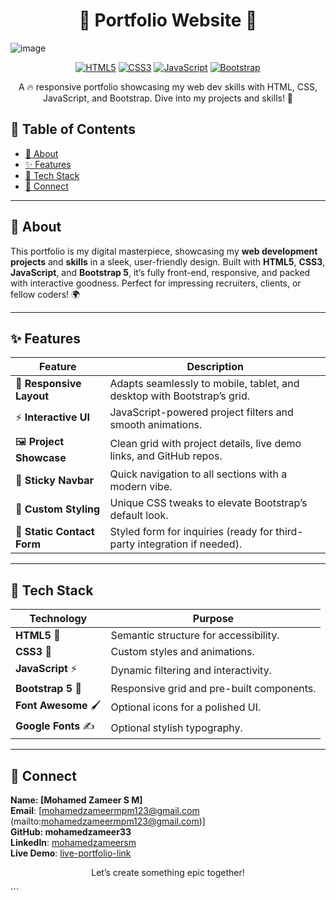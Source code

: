 <h1 align="center">🌟 Portfolio Website 🌟</h1>

<p align="center">
  
  ![image](https://github.com/user-attachments/assets/86ed1cac-ee37-4020-90e4-afcbc437fd79)

</p>

<p align="center">
  <a href="https://developer.mozilla.org/en-US/docs/Web/HTML"><img src="https://img.shields.io/badge/HTML5-E34F26?style=for-the-badge&logo=html5&logoColor=white" alt="HTML5"></a>
  <a href="https://developer.mozilla.org/en-US/docs/Web/CSS"><img src="https://img.shields.io/badge/CSS3-1572B6?style=for-the-badge&logo=css3&logoColor=white" alt="CSS3"></a>
  <a href="https://developer.mozilla.org/en-US/docs/Web/JavaScript"><img src="https://img.shields.io/badge/JavaScript-F7DF1E?style=for-the-badge&logo=javascript&logoColor=black" alt="JavaScript"></a>
  <a href="https://getbootstrap.com/"><img src="https://img.shields.io/badge/Bootstrap-563D7C?style=for-the-badge&logo=bootstrap&logoColor=white" alt="Bootstrap"></a>
  
</p>

<p align="center">
  A 🔥 responsive portfolio showcasing my web dev skills with HTML, CSS, JavaScript, and Bootstrap. Dive into my projects and skills! 🚀
</p>

## 📑 Table of Contents
- [🎯 About](#-about)
- [✨ Features](#-features)
- [🧰 Tech Stack](#-tech-stack)
- [📩 Connect](#-connect)

---

## 🎯 About

This portfolio is my digital masterpiece, showcasing my **web development projects** and **skills** in a sleek, user-friendly design. Built with **HTML5**, **CSS3**, **JavaScript**, and **Bootstrap 5**, it’s fully front-end, responsive, and packed with interactive goodness. Perfect for impressing recruiters, clients, or fellow coders! 🌍

---

## ✨ Features

| Feature             | Description                                                                 |
|---------------------|-----------------------------------------------------------------------------|
| 📱 **Responsive Layout** | Adapts seamlessly to mobile, tablet, and desktop with Bootstrap’s grid.      |
| ⚡ **Interactive UI**    | JavaScript-powered project filters and smooth animations.                   |
| 🖼️ **Project Showcase** | Clean grid with project details, live demo links, and GitHub repos.         |
| 🧭 **Sticky Navbar**    | Quick navigation to all sections with a modern vibe.                        |
| 🎨 **Custom Styling**   | Unique CSS tweaks to elevate Bootstrap’s default look.                      |
| 📧 **Static Contact Form** | Styled form for inquiries (ready for third-party integration if needed).    |

---

## 🧰 Tech Stack

| Technology         | Purpose                                                  |
|--------------------|----------------------------------------------------------|
| **HTML5** 📝       | Semantic structure for accessibility.                    |
| **CSS3** 🎨        | Custom styles and animations.                            |
| **JavaScript** ⚡   | Dynamic filtering and interactivity.                     |
| **Bootstrap 5** 🧩 | Responsive grid and pre-built components.                |
| **Font Awesome** 🖌️ | Optional icons for a polished UI.                        |
| **Google Fonts** ✍️ | Optional stylish typography.                             |

---

## 📄 Connect
**Name: [Mohamed Zameer S M]** <br>
**Email**: [mohamedzameermpm123@gmail.com (mailto:mohamedzameermpm123@gmail.com)] <br>
**GitHub: mohamedzameer33** <br>
**LinkedIn**: [mohamedzameersm](https://www.linkedin.com/in/mohamed-zameer-4b3211301/) <br>
**Live Demo**: [live-portfolio-link
](https://portfolio-zameer.netlify.app/) <br>
<p align="center">
  Let’s create something epic together! 
</p>
```


